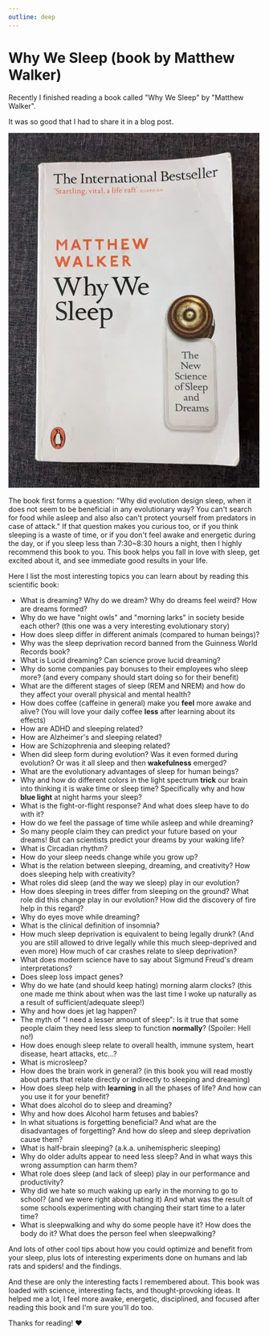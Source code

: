 ```yaml
---
outline: deep
---
```


# Why We Sleep (book by Matthew Walker)

Recently I finished reading a book called "Why We Sleep" by "Matthew Walker".

It was so good that  I had to share it in a blog post.

![Why We Sleep by Matthew Walker](./why-we-sleep-cover.jpg)

The book first forms a question: "Why did evolution design sleep, when it does not seem to be beneficial in any evolutionary way? You can't search for food while asleep and also also can't protect yourself from predators in case of attack." If that question makes you curious too, or if you think sleeping is a waste of time, or if you don't feel awake and energetic during the day, or if you sleep less than 7:30~8:30 hours a night, then I highly recommend this book to you. This book helps you fall in love with sleep, get excited about it, and see immediate good results in your life.

Here I list the most interesting topics you can learn about by reading this scientific book:

- What is dreaming? Why do we dream? Why do dreams feel weird? How are dreams formed?
- Why do we have "night owls" and "morning larks" in society beside each other? (this one was a very interesting evolutionary story)
- How does sleep differ in different animals (compared to human beings)?
- Why was the sleep deprivation record banned from the Guinness World Records book?
- What is Lucid dreaming? Can science prove lucid dreaming?
- Why do some companies pay bonuses to their employees who sleep more? (and every company should start doing so for their benefit)
- What are the different stages of sleep (REM and NREM) and how do they affect your overall physical and mental health?
- How does coffee (caffeine in general) make you **feel** more awake and alive? (You will love your daily coffee **less** after learning about its effects)
- How are ADHD and sleeping related?
- How are Alzheimer's and sleeping related?
- How are Schizophrenia and sleeping related?
- When did sleep form during evolution? Was it even formed during evolution? Or was it all sleep and then **wakefulness** emerged?
- What are the evolutionary advantages of sleep for human beings?
- Why and how do different colors in the light spectrum **trick** our brain into thinking it is wake time or sleep time? Specifically why and how **blue light** at night harms your sleep?
- What is the fight-or-flight response? And what does sleep have to do with it?
- How do we feel the passage of time while asleep and while dreaming?
- So many people claim they can predict your future based on your dreams! But can scientists predict your dreams by your waking life?
- What is Circadian rhythm?
- How do your sleep needs change while you grow up?
- What is the relation between sleeping, dreaming, and creativity? How does sleeping help with creativity?
- What roles did sleep (and the way we sleep) play in our evolution?
- How does sleeping in trees differ from sleeping on the ground? What role did this change play in our evolution? How did the discovery of fire help in this regard?
- Why do eyes move while dreaming?
- What is the clinical definition of insomnia?
- How much sleep deprivation is equivalent to being legally drunk? (And you are still allowed to drive legally while this much sleep-deprived and even more) How much of car crashes relate to sleep deprivation?
- What does modern science have to say about Sigmund Freud's dream interpretations?
- Does sleep loss impact genes?
- Why do we hate (and should keep hating) morning alarm clocks? (this one made me think about when was the last time I woke up naturally as a result of sufficient/adequate sleep!)
- Why and how does jet lag happen?
- The myth of "I need a lesser amount of sleep": Is it true that some people claim they need less sleep to function **normally**? (Spoiler: Hell no!)
- How does enough sleep relate to overall health, immune system, heart disease, heart attacks, etc...?
- What is microsleep?
- How does the brain work in general? (in this book you will read mostly about parts that relate directly or indirectly to sleeping and dreaming)
- How does sleep help with **learning** in all the phases of life? And how can you use it for your benefit?
- What does alcohol do to sleep and dreaming?
- Why and how does Alcohol harm fetuses and babies?
- In what situations is forgetting beneficial? And what are the disadvantages of forgetting? And how do sleep and sleep deprivation cause them?
- What is half-brain sleeping? (a.k.a. unihemispheric sleeping)
- Why do older adults appear to need less sleep? And in what ways this wrong assumption can harm them?
- What role does sleep (and lack of sleep) play in our performance and productivity?
- Why did we hate so much waking up early in the morning to go to school? (and we were right about hating it) And what was the result of some schools experimenting with changing their start time to a later time?
- What is sleepwalking and why do some people have it? How does the body do it? What does the person feel when sleepwalking?

And lots of other cool tips about how you could optimize and benefit from your sleep, plus lots of interesting experiments done on humans and lab rats and spiders! and the findings.

And these are only the interesting facts I remembered about. This book was loaded with science, interesting facts, and thought-provoking ideas. It helped me a lot, I feel more awake, energetic, disciplined, and focused after reading this book and I'm sure you'll do too.

Thanks for reading! ❤️
